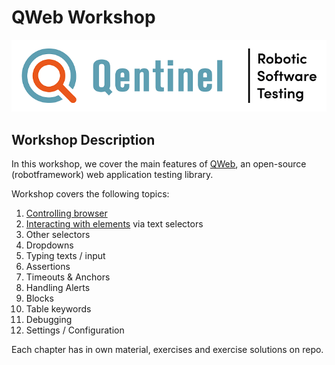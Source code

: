 # QWeb Workshop
![alt text][logo]


## Workshop Description
In this workshop, we cover the main features of [QWeb](https://github.com/qentinelqi/qweb_test), an open-source (robotframework) web application testing library.

Workshop covers the following topics:

1. [Controlling browser](./01/index.adoc)
2. [Interacting with elements](./02/index.adoc) via text selectors
3. Other selectors
4. Dropdowns
5. Typing texts / input
6. Assertions
7. Timeouts & Anchors
8. Handling Alerts
9. Blocks
10. Table keywords
11. Debugging
12. Settings / Configuration

Each chapter has in own material, exercises and exercise solutions on repo.



[logo]: images/Qentinel_logo_main_slogan_CMYK_small.png
